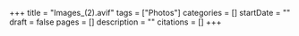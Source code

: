 +++
title = "Images_(2).avif"
tags = ["Photos"]
categories = []
startDate = ""
draft = false
pages = []
description = ""
citations = []
+++
